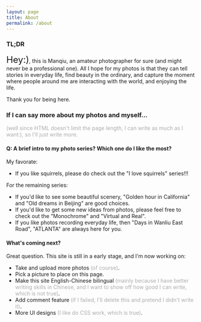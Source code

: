 ```yaml
---
layout: page
title: About
permalink: /about
---
```


### TL;DR

<span style="font-size:24px;">Hey:)</span>, this is Manqiu, an amateur photographer for sure (and might never be a professional one). All I hope for my photos is that they can tell stories in everyday life, find beauty in the ordinary, and capture the moment where people around me are interacting with the world, and enjoying the life.

Thank you for being here.

### If I can say more about my photos and myself... 

<span style="font-size:14px;color:#acacac">(well since HTML doesn't limit the page length, I can write as much as I want:), so I'll just write more.</span>

#### Q: A brief intro to my photo series? Which one do I like the most?

My favorate: 

- If you like squirrels, please do check out the "I love squirrels" series!!!

For the remaining series: 

- If you'd like to see some beautiful scenery, "Golden hour in California" and "Old dreams in Beijing" are good choices.
- If you'd like to get some new ideas from photos, please feel free to check out the "Monochrome" and "Virtual and Real".
- If you like photos recording everyday life, then "Days in Wanliu East Road", "ATLANTA" are always here for you.


#### What's coming next?

Great question. This site is still in a early stage, and I'm now working on:

- Take and upload more photos <span style="font-size:14px;color:#acacac">(of course)</span>.
- Pick a picture to place on this page.
- Make this site English-Chinese bilingual <span style="font-size:14px;color:#acacac">(mainly because I have better writing skills in Chinese, and I want to show off how good I can write, which is not true)</span>.
- Add comment feature <span style="font-size:14px;color:#acacac">(if I failed, I'll delete this and pretend I didn't write it)</span>.
- More UI designs <span style="font-size:14px;color:#acacac">(I like do CSS work, which is true)</span>. 








